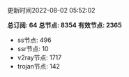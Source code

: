 更新时间2022-08-02 05:52:02

**总订阅: 64**
**总节点: 8354**
**有效节点: 2365**
- ss节点: 496
- ssr节点: 10
- v2ray节点: 1717
- trojan节点: 142
